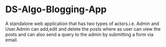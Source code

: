 # DS-Algo-Blogging-App
A standalone web application that has two types of actors.i.e. Admin and User.Admin can add,edit and delete the posts where as user can view the posts and can also send a query to the admin by submitting a form via email.  
